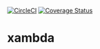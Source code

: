 [![CircleCI](https://circleci.com/gh/xeontem/xambda.svg?&style=shield)](https://circleci.com/gh/xeontem/xambda) [![Coverage Status](https://coveralls.io/repos/github/xeontem/xambda/badge.svg?branch=master)](https://coveralls.io/github/xeontem/xambda?branch=master)
# xambda

